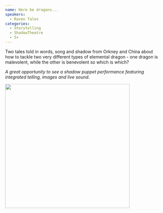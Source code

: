 ```yaml
---
name: Here be dragons...
speakers:
  - Raven Tales
categories:
  - Storytelling
  - ShadowTheatre
  - 5+
---
```


Two tales told in words, song and shadow from Orkney and China about how to tackle two very different types of elemental dragon - one dragon is malevolent, while the other is benevolent so which is which?

*A great opportunity to see a shadow puppet performance featuring integrated telling, images and live sound.*

<img src="../../assets/images/the_dragon.jpg" width=400 />
